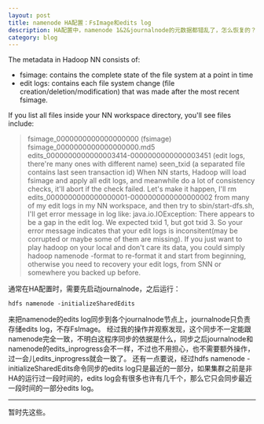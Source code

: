 ```yaml
---
layout: post
title: namenode HA配置：FsImage和edits log
description: HA配置中，namenode 1&2&journalnode的元数据都错乱了，怎么恢复的？
category: blog
---
```


The metadata in Hadoop NN consists of:

- fsimage: contains the complete state of the file system at a point in time
- edit logs: contains each file system change (file creation/deletion/modification) that was made after the most recent fsimage.

If you list all files inside your NN workspace directory, you'll see files include:
> fsimage_0000000000000000000 (fsimage)
> fsimage_0000000000000000000.md5
> edits_0000000000000003414-0000000000000003451 (edit logs, there're many ones with different name)
> seen_txid (a separated file contains last seen transaction id)
When NN starts, Hadoop will load fsimage and apply all edit logs, and meanwhile do a lot of consistency checks, it'll abort if the check failed. Let's make it happen, I'll rm edits_0000000000000000001-0000000000000000002 from many of my edit logs in my NN workspace, and then try to sbin/start-dfs.sh, I'll get error message in log like:
> java.io.IOException: There appears to be a gap in the edit log.  We expected txid 1, but got txid 3.
So your error message indicates that your edit logs is inconsitent(may be corrupted or maybe some of them are missing). If you just want to play hadoop on your local and don't care its data, you could simply hadoop namenode -format to re-format it and start from beginning, otherwise you need to recovery your edit logs, from SNN or somewhere you backed up before.

通常在HA配置时，需要先启动journalnode，之后运行：

```
hdfs namenode -initializeSharedEdits
```

来把namenode的edits log同步到各个journalnode节点上，journalnode只负责存储edits log，不存FsImage。
经过我的操作并观察发现，这个同步不一定能跟namenode完全一致，不明白这程序同步的依据是什么，同步之后journalnode和namenode的edits_inprogress会不一样，不过也不用担心，也不需要额外操作，过一会儿edits_inprogress就会一致了。
还有一点要说，经过hdfs namenode -initializeSharedEdits命令同步的edits log只是最近的一部分，如果集群之前是非HA的运行过一段时间的，edits log会有很多也许有几千个，那么它只会同步最近一段时间的一部分edits log。



---

暂时先这些。
